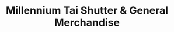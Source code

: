 ---
title: "Millennium Tai Shutter & General Merchandise"
url: /imus/millennium-tai-shutter-und-general-merchandise/
shop: Türen
---